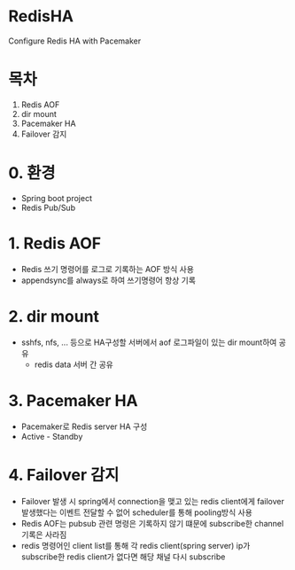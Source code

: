 # RedisHA
Configure Redis HA with Pacemaker

# 목차
  1. Redis AOF
  2. dir mount
  3. Pacemaker HA
  4. Failover 감지

# 0. 환경
  - Spring boot project
  - Redis Pub/Sub


# 1. Redis AOF
  - Redis 쓰기 명령어를 로그로 기록하는 AOF 방식 사용
  - appendsync를 always로 하여 쓰기명령어 항상 기록

# 2. dir mount
  - sshfs, nfs, ... 등으로 HA구성할 서버에서 aof 로그파일이 있는 dir mount하여 공유
    - redis data 서버 간 공유

# 3. Pacemaker HA
  - Pacemaker로 Redis server HA 구성
  - Active - Standby

# 4. Failover 감지
  - Failover 발생 시 spring에서 connection을 맺고 있는 redis client에게 failover 발생했다는 이벤트 전달할 수 없어 scheduler를 통해 pooling방식 사용
  - Redis AOF는 pubsub 관련 명령은 기록하지 않기 떄문에 subscribe한 channel 기록은 사라짐
  - redis 명령어인 client list를 통해 각 redis client(spring server) ip가 subscribe한 redis client가 없다면 해당 채널 다시 subscribe
